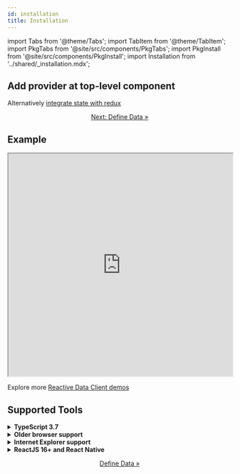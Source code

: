 ```yaml
---
id: installation
title: Installation
---
```


<head>
  <title>Getting Started with Reactive Data Client</title>
</head>

import Tabs from '@theme/Tabs';
import TabItem from '@theme/TabItem';
import PkgTabs from '@site/src/components/PkgTabs';
import PkgInstall from '@site/src/components/PkgInstall';
import Installation from '../shared/\_installation.mdx';

<PkgTabs pkgs="@data-client/react @data-client/test @data-client/hooks @data-client/rest" />

## Add provider at top-level component

<Installation />

Alternatively [integrate state with redux](../guides/redux.md)

<center>

[Next: Define Data »](./resource.md)

</center>

## Example

<iframe
  loading="lazy"
  src="https://stackblitz.com/github/data-client/rest-hooks/tree/master/examples/todo-app?file=src%2FRootProvider.tsx&embed=1&hidedevtools=1&view=both&terminalHeight=0&hideNavigation=1&ctl=1"
  width="100%"
  height="500"
></iframe>

Explore more [Reactive Data Client demos](/demos)

## Supported Tools

<details>
<summary><b>TypeScript 3.7</b></summary>

TypeScript is optional, but requires at least version [3.7](https://www.typescriptlang.org/docs/handbook/release-notes/typescript-3-7.html#more-recursive-type-aliases) and [strictNullChecks](https://www.typescriptlang.org/tsconfig#strictNullChecks) for full type enforcement.

</details>

<details>
<summary><b>Older browser support</b></summary>

If your application targets older browsers (a few years or more), be sure to load polyfills.
Typically this is done with [@babel/preset-env useBuiltIns: 'entry'](https://babeljs.io/docs/en/babel-preset-env#usebuiltins),
coupled with importing [core-js](https://www.npmjs.com/package/core-js) at the entrypoint of your application.

This ensures only the needed polyfills for your browser support targets are included in your application bundle.

For instance `TypeError: Object.hasOwn is not a function`

</details>
<details>
<summary><b>Internet Explorer support</b></summary>

If you see `Uncaught TypeError: Class constructor Resource cannot be invoked without 'new'`,
follow the instructions to [add legacy browser support to packages](../guides/legacy-browser)

</details>

<details>
<summary><b>ReactJS 16+ and React Native</b></summary>

ReactJS 16.2 and above is supported (the one with hooks!). React 18 provides improved [Suspense](../api/useSuspense.md)
support and features. Both React Native and React Navigation are supported.

Other native frameworks like Expo should work, but have not been verified. If you have a working project using other
React libraries, [feel free to share with others](https://github.com/data-client/rest-hooks/discussions/2422) in our
discussions.

</details>

<center>

[Define Data »](./resource.md)

</center> 